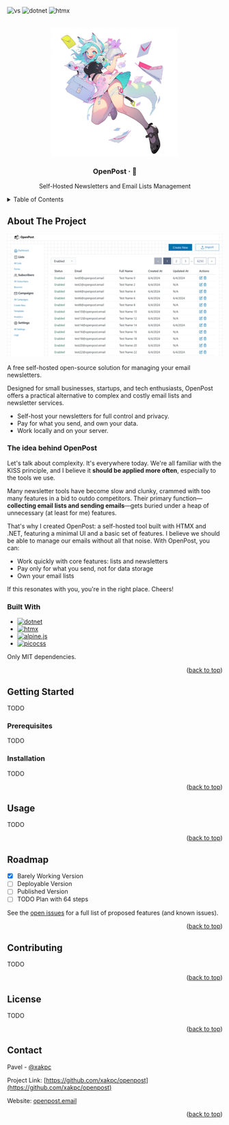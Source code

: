 <a name="readme-top"></a>

![vs](https://img.shields.io/badge/built%20with-%235C2D91?style=for-the-badge&logo=visualstudio)
![dotnet](https://img.shields.io/badge/dotnet-%23512BD4?style=for-the-badge&logo=dotnet)
![htmx](https://img.shields.io/badge/htmx-btw-black?style=for-the-badge&logo=htmx&labelColor=%233d72d7)

<!-- PROJECT LOGO -->
<br />
<div align="center">
  <a href="https://github.com/xakpc/openpost">
    <img src="mediakit/mascot-generated-abomination.png" alt="mascot abomination" width="300" height="300">
  </a>

<h3 align="center">OpenPost · 📧</h3>

  <p align="center">
    Self-Hosted Newsletters and Email Lists Management
    <br />
    <!-- coming soon
    <a href="https://github.com/xakpc/openpost"><strong>Explore the docs »</strong></a>
    <br />
    <br />
    <a href="https://github.com/xakpc/openpost">View Demo</a>
    ·
    <a href="https://github.com/xakpc/openpost/issues/new?labels=bug&template=bug-report---.md">Report Bug</a>
    ·
    <a href="https://github.com/xakpc/openpost/issues/new?labels=enhancement&template=feature-request---.md">Request Feature</a>
    -->
  </p>
</div>

<!-- TABLE OF CONTENTS -->
<details>
  <summary>Table of Contents</summary>
  <ol>
    <li>
      <a href="#about-the-project">About The Project</a>
      <ul>
        <li><a href="#the-idea-behind-openpost">The idea behind OpenPost</a></li>
        <li><a href="#built-with">Built With</a></li>
      </ul>
    </li>
    <li>
      <a href="#getting-started">Getting Started</a>
      <ul>
        <li><a href="#prerequisites">Prerequisites</a></li>
        <li><a href="#installation">Installation</a></li>
      </ul>
    </li>
    <li><a href="#usage">Usage</a></li>
    <li><a href="#roadmap">Roadmap</a></li>
    <li><a href="#contributing">Contributing</a></li>
    <li><a href="#license">License</a></li>
    <li><a href="#contact">Contact</a></li>
    <!--<li><a href="#acknowledgments">Acknowledgments</a></li>-->
  </ol>
</details>

<!-- ABOUT THE PROJECT -->
## About The Project

![OpenPost Screen Shot](mediakit/temp-mail-lists.png)

A free self-hosted open-source solution for managing your email newsletters.

Designed for small businesses, startups, and tech enthusiasts, OpenPost offers a practical alternative to complex and costly email lists and newsletter services.

- Self-host your newsletters for full control and privacy.
- Pay for what you send, and own your data.
- Work locally and on your server.

### The idea behind OpenPost

Let's talk about complexity. It's everywhere today. We're all familiar with the KISS principle, and I believe it **should be applied more often**, especially to the tools we use.

Many newsletter tools have become slow and clunky, crammed with too many features in a bid to outdo competitors. Their primary function—**collecting email lists and sending emails**—gets buried under a heap of unnecessary (at least for me) features.

That's why I created OpenPost: a self-hosted tool built with HTMX and .NET, featuring a minimal UI and a basic set of features. I believe we should be able to manage our emails without all that noise. With OpenPost, you can:

- Work quickly with core features: lists and newsletters
- Pay only for what you send, not for data storage
- Own your email lists

If this resonates with you, you're in the right place. Cheers!

### Built With

* [![dotnet](https://img.shields.io/badge/dotnet-%23512BD4?style=flat-square&logo=dotnet)](https://dotnet.microsoft.com/en-us/)
* [![htmx](https://img.shields.io/badge/htmx-%233d72d7?style=flat-square&logo=htmx)](htmx.org)
* [![alpine.js](https://img.shields.io/badge/alpine.js-%238BC0D0?style=flat-square&logo=alpinedotjs&logoColor=white)](https://alpinejs.dev/)
* [![picocss](https://img.shields.io/badge/picocss-%230172ad?style=flat-square&logo=css3)](https://picocss.com)

Only MIT dependencies.

<p align="right">(<a href="#readme-top">back to top</a>)</p>

<!-- GETTING STARTED -->
## Getting Started

TODO

### Prerequisites

TODO

### Installation

TODO
   
<p align="right">(<a href="#readme-top">back to top</a>)</p>

<!-- USAGE EXAMPLES -->
## Usage

TODO

<p align="right">(<a href="#readme-top">back to top</a>)</p>

<!-- ROADMAP -->
## Roadmap

- [x] Barely Working Version
- [ ] Deployable Version
- [ ] Published Version
- [ ] TODO Plan with 64 steps

See the [open issues](https://github.com/xakpc/openpost/issues) for a full list of proposed features (and known issues).

<p align="right">(<a href="#readme-top">back to top</a>)</p>



<!-- CONTRIBUTING -->
## Contributing

TODO
<!-- 
Contributions are what make the open source community such an amazing place to learn, inspire, and create. Any contributions you make are **greatly appreciated**.

If you have a suggestion that would make this better, please fork the repo and create a pull request. You can also simply open an issue with the tag "enhancement".
Don't forget to give the project a star! Thanks again!

1. Fork the Project
2. Create your Feature Branch (`git checkout -b feature/AmazingFeature`)
3. Commit your Changes (`git commit -m 'Add some AmazingFeature'`)
4. Push to the Branch (`git push origin feature/AmazingFeature`)
5. Open a Pull Request
-->
<p align="right">(<a href="#readme-top">back to top</a>)</p>


<!-- LICENSE -->
## License

TODO

<p align="right">(<a href="#readme-top">back to top</a>)</p>

<!-- CONTACT -->
## Contact

Pavel - [@xakpc](https://x.com/xakpc)

Project Link: [https://github.com/xakpc/openpost](https://github.com/xakpc/openpost)

Website: [openpost.email](https://openpost.email)

<p align="right">(<a href="#readme-top">back to top</a>)</p>

<!-- ACKNOWLEDGMENTS -->
<!--
## Acknowledgments

* []()
* []()
* []()

<p align="right">(<a href="#readme-top">back to top</a>)</p>
-->
